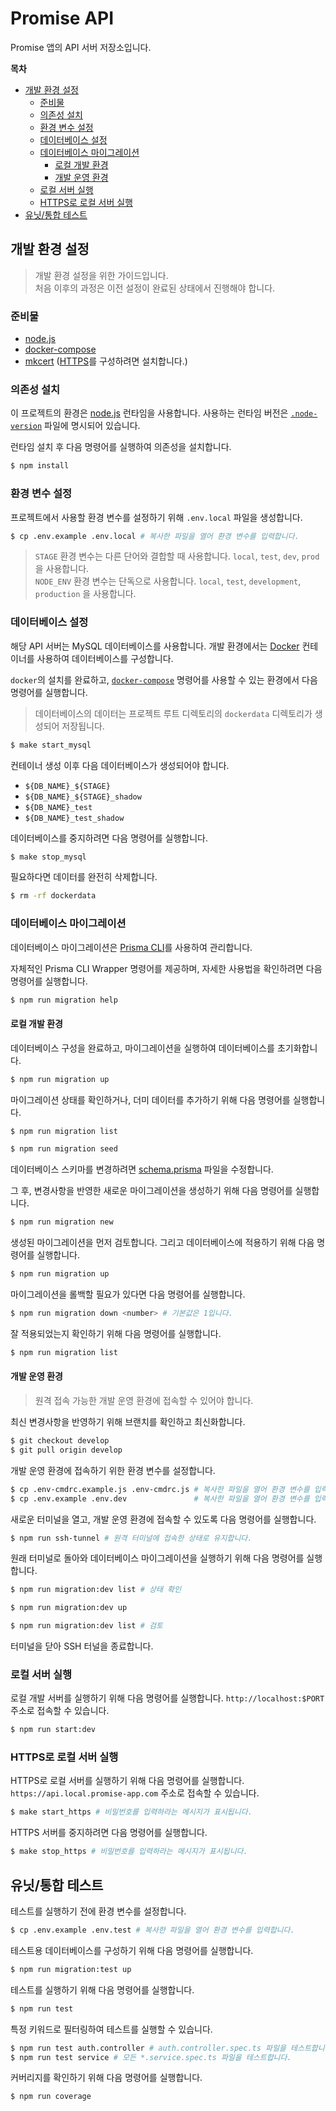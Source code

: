 # Promise API <!-- omit in toc -->

Promise 앱의 API 서버 저장소입니다.

**목차**

- [개발 환경 설정](#개발-환경-설정)
  - [준비물](#준비물)
  - [의존성 설치](#의존성-설치)
  - [환경 변수 설정](#환경-변수-설정)
  - [데이터베이스 설정](#데이터베이스-설정)
  - [데이터베이스 마이그레이션](#데이터베이스-마이그레이션)
    - [로컬 개발 환경](#로컬-개발-환경)
    - [개발 운영 환경](#개발-운영-환경)
  - [로컬 서버 실행](#로컬-서버-실행)
  - [HTTPS로 로컬 서버 실행](#https로-로컬-서버-실행)
- [유닛/통합 테스트](#유닛통합-테스트)

## 개발 환경 설정

>개발 환경 설정을 위한 가이드입니다.  \
>처음 이후의 과정은 이전 설정이 완료된 상태에서 진행해야 합니다.

### 준비물

- [node.js](https://nodejs.org/)
- [docker-compose](https://www.docker.com/)
- [mkcert](https://github.com/FiloSottile/mkcert) ([HTTPS](#run-local-server-with-https)를 구성하려면 설치합니다.)

### 의존성 설치

이 프로젝트의 환경은 [node.js](https://nodejs.org) 런타임을 사용합니다. 사용하는 런타임 버전은 [`.node-version`](./.node-version) 파일에 명시되어 있습니다.

런타임 설치 후 다음 명령어를 실행하여 의존성을 설치합니다.

```bash
$ npm install
```

### 환경 변수 설정

프로젝트에서 사용할 환경 변수를 설정하기 위해 `.env.local` 파일을 생성합니다.

```bash
$ cp .env.example .env.local # 복사한 파일을 열어 환경 변수를 입력합니다.
```

>`STAGE` 환경 변수는 다른 단어와 결합할 때 사용합니다. `local`, `test`, `dev`, `prod` 을 사용합니다. \
>`NODE_ENV` 환경 변수는 단독으로 사용합니다. `local`, `test`, `development`, `production` 을 사용합니다.

### 데이터베이스 설정

해당 API 서버는 MySQL 데이터베이스를 사용합니다. 개발 환경에서는 [Docker](https://www.docker.com/) 컨테이너를 사용하여 데이터베이스를 구성합니다.

`docker`의 설치를 완료하고, [`docker-compose`](./docker-compose.yml) 명령어를 사용할 수 있는 환경에서 다음 명령어를 실행합니다.

>데이터베이스의 데이터는 프로젝트 루트 디렉토리의 `dockerdata` 디렉토리가 생성되어 저장됩니다.

```bash
$ make start_mysql
```

컨테이너 생성 이후 다음 데이터베이스가 생성되어야 합니다.

- `${DB_NAME}_${STAGE}`
- `${DB_NAME}_${STAGE}_shadow`
- `${DB_NAME}_test`
- `${DB_NAME}_test_shadow`

데이터베이스를 중지하려면 다음 명령어를 실행합니다.

```bash
$ make stop_mysql
```

필요하다면 데이터를 완전히 삭제합니다.

```bash
$ rm -rf dockerdata
```

### 데이터베이스 마이그레이션

데이터베이스 마이그레이션은 [Prisma CLI](https://www.prisma.io/)를 사용하여 관리합니다.

자체적인 Prisma CLI Wrapper 명령어를 제공하며, 자세한 사용법을 확인하려면 다음 명령어를 실행합니다.

```bash
$ npm run migration help
```

#### 로컬 개발 환경

데이터베이스 구성을 완료하고, 마이그레이션을 실행하여 데이터베이스를 초기화합니다.

```bash
$ npm run migration up
```

마이그레이션 상태를 확인하거나, 더미 데이터를 추가하기 위해 다음 명령어를 실행합니다.

```bash
$ npm run migration list

$ npm run migration seed
```

데이터베이스 스키마를 변경하려면 [schema.prisma](./prisma/schema.prisma) 파일을 수정합니다.

그 후, 변경사항을 반영한 새로운 마이그레이션을 생성하기 위해 다음 명령어를 실행합니다.

```bash
$ npm run migration new
```

생성된 마이그레이션을 먼저 검토합니다. 그리고 데이터베이스에 적용하기 위해 다음 명령어를 실행합니다.

```bash
$ npm run migration up
```

마이그레이션을 롤백할 필요가 있다면 다음 명령어를 실행합니다.

```bash
$ npm run migration down <number> # 기본값은 1입니다.
```

잘 적용되었는지 확인하기 위해 다음 명령어를 실행합니다.

```bash
$ npm run migration list
```

#### 개발 운영 환경

>원격 접속 가능한 개발 운영 환경에 접속할 수 있어야 합니다.

최신 변경사항을 반영하기 위해 브랜치를 확인하고 최신화합니다.

```bash
$ git checkout develop
$ git pull origin develop
```

개발 운영 환경에 접속하기 위한 환경 변수를 설정합니다.

```bash
$ cp .env-cmdrc.example.js .env-cmdrc.js # 복사한 파일을 열어 환경 변수를 입력합니다.
$ cp .env.example .env.dev               # 복사한 파일을 열어 환경 변수를 입력합니다.
```

새로운 터미널을 열고, 개발 운영 환경에 접속할 수 있도록 다음 명령어를 실행합니다.

```bash
$ npm run ssh-tunnel # 원격 터미널에 접속한 상태로 유지합니다.
```

원래 터미널로 돌아와 데이터베이스 마이그레이션을 실행하기 위해 다음 명령어를 실행합니다.

```bash
$ npm run migration:dev list # 상태 확인

$ npm run migration:dev up

$ npm run migration:dev list # 검토
```

터미널을 닫아 SSH 터널을 종료합니다.

### 로컬 서버 실행

로컬 개발 서버를 실행하기 위해 다음 명령어를 실행합니다. `http://localhost:$PORT` 주소로 접속할 수 있습니다.

```bash
$ npm run start:dev
```

### HTTPS로 로컬 서버 실행

HTTPS로 로컬 서버를 실행하기 위해 다음 명령어를 실행합니다. `https://api.local.promise-app.com` 주소로 접속할 수 있습니다.

```bash
$ make start_https # 비밀번호를 입력하라는 메시지가 표시됩니다.
```

HTTPS 서버를 중지하려면 다음 명령어를 실행합니다.

```bash
$ make stop_https # 비밀번호를 입력하라는 메시지가 표시됩니다.
```

## 유닛/통합 테스트

테스트를 실행하기 전에 환경 변수를 설정합니다.

```bash
$ cp .env.example .env.test # 복사한 파일을 열어 환경 변수를 입력합니다.
```

테스트용 데이터베이스를 구성하기 위해 다음 명령어를 실행합니다.

```bash
$ npm run migration:test up
```

테스트를 실행하기 위해 다음 명령어를 실행합니다.

```bash
$ npm run test
```

특정 키워드로 필터링하여 테스트를 실행할 수 있습니다.

```bash
$ npm run test auth.controller # auth.controller.spec.ts 파일을 테스트합니다.
$ npm run test service # 모든 *.service.spec.ts 파일을 테스트합니다.
```

커버리지를 확인하기 위해 다음 명령어를 실행합니다.

```bash
$ npm run coverage
```
